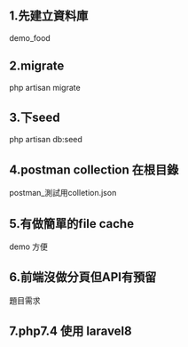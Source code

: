## 1.先建立資料庫

demo_food

## 2.migrate

php artisan migrate

## 3.下seed

php artisan db:seed

## 4.postman collection 在根目錄

postman_測試用colletion.json

## 5.有做簡單的file cache

demo 方便

## 6.前端沒做分頁但API有預留

題目需求

## 7.php7.4 使用 laravel8

